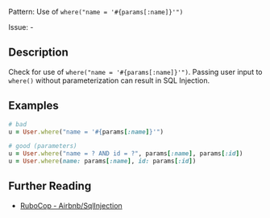 Pattern: Use of `where("name = '#{params[:name]}'")`

Issue: -

## Description

Check for use of `where("name = '#{params[:name]}'")`. Passing user input to `where()` without parameterization can result in SQL Injection.

## Examples

```ruby
# bad
u = User.where("name = '#{params[:name]}'")

# good (parameters)
u = User.where("name = ? AND id = ?", params[:name], params[:id])
u = User.where(name: params[:name], id: params[:id])
```

## Further Reading

* [RuboCop - Airbnb/SqlInjection](https://gitlab.com/gitlab-org/rubocop-gitlab-security/-/blob/master/lib/rubocop/cop/gitlab-security/sql_injection.rb)
